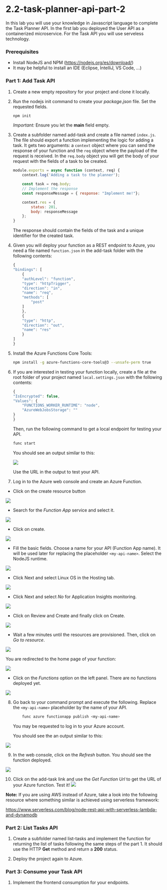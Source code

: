 # 2.2-task-planner-api-part-2
In this lab you will use your knowledge in Javascript language to complete the Task Planner API. In the first lab you deployed the User API as a containerized microservice. For the Task API you will use serveless technology.

### Prerequisites
- Install NodeJS and NPM  (https://nodejs.org/es/download/)
- It may be helpful to install an IDE (Eclipse, IntelliJ, VS Code, ...)

### Part 1: Add Task API
1. Create a new empty repository for your project and clone it locally.
2. Run the nodejs init command to create your *package.json* file. Set the requested fields.

    ```bash
    npm init
    ```
    *Important:* Ensure you let the **main** field empty.

3. Create a subfolder named add-task and create a file named `index.js`. The file should export a function implementing the logic for adding a task. It gets two arguments: a `context` object where you can send the response of your function and the `req` object where the payload of the request is received. In the `req.body` object you will get the body of your request with the fields of a task to be created.

    ```javascript
    module.exports = async function (context, req) {
        context.log('Adding a task to the planner');

        const task = req.body;
        // Implement the response
        const responseMessage = { response: "Implement me!"};

        context.res = {
            status: 201,
            body: responseMessage
        };
    }
    ```

    The response should contain the fields of the task and a unique identifier for the created task.

4. Given you will deploy your function as a REST endpoint to Azure, you need a file named `function.json` in the add-task folder with the following contents:

    ```javascript
    {
    "bindings": [
        {
        "authLevel": "function",
        "type": "httpTrigger",
        "direction": "in",
        "name": "req",
        "methods": [
            "post"
        ]
        },
        {
        "type": "http",
        "direction": "out",
        "name": "res"
        }
    ]
    }
    ```

5. Install the Azure Functions Core Tools:

    ```bash
    npm install -g azure-functions-core-tools@3 --unsafe-perm true
    ```

6. If you are interested in testing your function locally, create a file at the root folder of your project named `local.settings.json` with the following contents:

    ```javascript
    {
    "IsEncrypted": false,
    "Values": {
        "FUNCTIONS_WORKER_RUNTIME": "node",
        "AzureWebJobsStorage": ""
    }
    }
    ```
    Then, run the following command to get a local endpoint for testing your API.

    ```bash
    func start
    ```
    You should see an output similar to this:

    ![](img/func_start.png)

    Use the URL in the output to test your API.

7. Log in to the Azure web console and create an Azure Function.
- Click on the create resource button

![](img/create_resource.png)

- Search for the *Function App* service and select it.

![](img/search_function.png)

- Click on create.

![](img/function_create.png)

- Fill the basic fields. Choose a name for your API (Function App name). It will be used later for replacing the placeholder `<my-api-name>`. Select the NodeJS runtime.

![](img/function_basics.png)

- Click Next and select Linux OS in the Hosting tab.

![](img/function_hosting.png)

- Click Next and select *No* for Application Insights monitoring.

![](img/function_monitoring.png)

- Click on Review and Create and finally click on Create.

![](img/function_finish.png)

- Wait a few minutes until the resources are provisioned. Then, click on *Go to resource*.

![](img/function_resource.png)

You are redirected to the home page of your function:

 ![](img/function_home.png)  

 - Click on the *Functions* option on the left panel. There are no functions deployed yet.

 ![](img/function_empty.png)   


8. Go back to your command prompt and execute the following. Replace the `<my-api-name>` placeholder by the name of your API.

    ```bash
        func azure functionapp publish <my-api-name> 
    ```

    You may be requested to log in to your Azure account.

    You should see the an output similar to this:

  ![](img/func_publish.png)   

9. In the web console, click on the *Refresh* button. You should see the function deployed.

![](img/add_task_deployed.png) 

10. Click on the add-task link and use the *Get Function Url* to get the URL of your Azure function. Test it!
![](img/add_task_home.png) 

__Note:__ If you are using AWS instead of Azure, take a look into the following resource where something similar is achieved using serverless framework:

https://www.serverless.com/blog/node-rest-api-with-serverless-lambda-and-dynamodb

### Part 2: List Tasks API

1. Create a subfolder named list-tasks and implement the function for returning the list of tasks following the same steps of the part 1. It should use the HTTP **Get** method and return a **200** status.

2. Deploy the project again to Azure.

### Part 3: Consume your Task API

1. Implement the frontend consumption for your endpoints.
